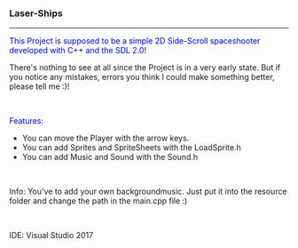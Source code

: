 <h3>Laser-Ships</h3>

***

<p style="color: blue;">This Project is supposed to be a simple 2D Side-Scroll spaceshooter developed with C++ and the SDL 2.0!</p>
<p>There's nothing to see at all since the Project is in a very early state. But if you notice any mistakes, errors you think I could make something better, please tell me :)!</p>
<br>
<p style="color: blue;">Features: </p>
	<ul>
		<li>You can move the Player with the arrow keys.</li>
		<li>You can add Sprites and SpriteSheets with the LoadSprite.h</li>
		<li>You can add Music and Sound with the Sound.h</li>
	</ul>

<br>
<p> Info: You've to add your own backgroundmusic. Just put it into the resource folder and change the path in the main.cpp file :) </p>

<br>

<p>IDE: Visual Studio 2017</p>
